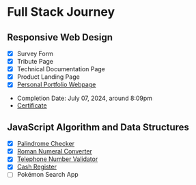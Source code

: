 # Full Stack Journey

## Responsive Web Design
- [X] Survey Form
- [X] Tribute Page
- [X] Technical Documentation Page
- [X] Product Landing Page
- [x] <a href="https://krislette.github.io/fcc-portfolio/">Personal Portfolio Webpage</a>

- Completion Date: July 07, 2024, around 8:09pm
- <a href="https://www.freecodecamp.org/certification/krislette/responsive-web-design">Certificate</a>

## JavaScript Algorithm and Data Structures
- [X] <a href="https://krislette.github.io/fcc-palchecker/">Palindrome Checker</a>
- [X] <a href="https://krislette.github.io/fcc-romanum/">Roman Numeral Converter</a>
- [X] <a href="https://krislette.github.io/fcc-telnum/">Telephone Number Validator</a>
- [X] <a href="https://krislette.github.io/fcc-cashier/">Cash Register</a>
- [ ] Pokémon Search App